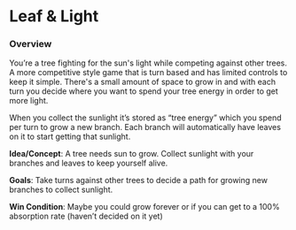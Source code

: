 # Leaf & Light

### Overview

You’re a tree fighting for the sun's light while competing against other trees. A more competitive style game that is turn based and has limited controls to keep it simple. There's a small amount of space to grow in and with each turn you decide where you want to spend your tree energy in order to get more light.

When you collect the sunlight it’s stored as “tree energy” which you spend per turn to grow a new branch. Each branch will automatically have leaves on it to start getting that sunlight.

**Idea/Concept**: A tree needs sun to grow. Collect sunlight with your branches and leaves to keep yourself alive.

**Goals**: Take turns against other trees to decide a path for growing new branches to collect sunlight.

**Win Condition**: Maybe you could grow forever or if you can get to a 100% absorption rate (haven’t decided on it yet)
